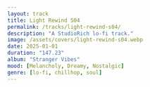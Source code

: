```yaml
---
layout: track
title: Light Rewind S04
permalink: /tracks/light-rewind-s04/
description: "A StudioRich lo-fi track."
image: /assets/covers/light-rewind-s04.webp
date: 2025-01-01
duration: "147.23"
album: "Stranger Vibes"
mood: [Melancholy, Dreamy, Nostalgic]
genre: [lo-fi, chillhop, soul]
---
```

